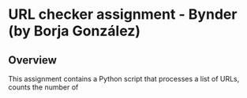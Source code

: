# URL checker assignment - Bynder (by Borja González)

## Overview 

This assignment contains a Python script that processes a list of URLs, counts the number of <script> tags in each webpage, and stores the results with persistence and error logging. The script is designed to handle thousands of URLs efficiently using multithreading and ensures that the data is saved for easy analysis.

## Project structure

- src/: contains the source code of the project
    - `url_checker.py`: the main Python script.
- data/: stores all data files
    - `urls.txt`: input file containing the list of URLs to process.
    - `results.db`: SQLite database file where results are stored.
    - `results.csv`: CSV file exported from the database for easy analysis.
- logs/: contains log files generated during script execution.
    - `url_checker.log`: log file capturing processing details and errors.
- analysis/: 
    - I'm aware this wasn't a requirement, but I included a simple Jupyter notebook in this folder that illustrates how you'd quickly analyze the results with pandas
- `README.md`: documentation.

## Requirements

- Python 3.x
- Packages: 'requests', 'beautifulsoup4'

## How to run

1. Prepare the URL File:
   - Place your `urls.txt` file in the data/ directory.
   - Ensure that it contains the URLs you want to process, separated by newlines or whitespace.
   - Example content of `urls.txt`:
     ```arduino
     https://www.google.com
     https://www.youtube.com
     https://www.github.com
     ```
2. Navigate to the src/ directory:
   - Open a terminal and navigate to the src/ directory: `cd url_checker_assignment/src`

3. Run the script: `python3 -m url_checker urls.txt`
   - The script reads `urls.txt` from the data/ directory.
   - Outputs are saved in the data/ and logs/ directories.

4. Optional arguments:
   - --workers: number of concurrent threads (default is 10).
   - --timeout: request timeout in seconds (default is 10).
   - --csv_output: name of the CSV output file (saved in the data/ directory).
   
   Example: `python3 m- url_checker.py urls.txt --workers 20 --timeout 15 --csv_output my_results.csv`

## Features

- Concurrent processing: uses multithreading with ThreadPoolExecutor to process multiple URLs at the same time, improving performance.
- Data persistence: results are stored in a SQLite database (`results.db`) in the data/ directory, which allows the script to resume processing without duplicating efforts.
- CSV export: exports results to a CSV file (`results.csv`) in the data/ directory for easy analysis with Excel or data analysis tools like pandas.
- Error handling and logging: logs detailed processing information and errors to `url_checker.log` in the logs/ directory.
- Resumability: the script checks the database for already processed URLs and skips them, allowing you to stop and resume execution seamlessly.

### Data persistence and resumability

- SQLite database (`results.db`):
  - Stores the URL, the count of <script> tags, and the status (Success or Failed) for each URL.
  - Ensures that each URL is processed only once.
  - Facilitates resuming the script without reprocessing URLs.

- How resumability works:
  - On each run, the script fetches the list of already processed URLs from the database.
  - It compares this list with the URLs in `urls.txt` and processes only the URLs that have not been processed yet.

### Error handling and logging

- Logging:
  - All processing information and errors are logged to logs/url_checker.log.
  - Includes timestamps, log levels, and detailed messages.

- Error handling:
  - The script handles exceptions related to network requests and other issues.
  - If a URL cannot be processed, it logs the error and marks the status as Failed in the database and CSV file.
  - Detailed error messages are available in the log file for troubleshooting (at the same time,the csv file  shows 'Success' or 'Failed' so users can quickly identify which URLs failed).

## Performance considerations

- Multithreading:
  - The script uses ThreadPoolExecutor from the concurrent.futures module to process URLs at the same time.
  - The number of worker threads can be adjusted using the --workers argument.
  - Suitable for handling thousands of URLs efficiently.

- Scalability:
  - While this script is able to process thousands of URLs using multithreading, I am aware that for processing tens or hundreds of thousands of URLs, an asynchronous approach using libraries like asyncio and aiohttp could offer better performance and scalability.
  - Because of the time constraints and the scope of this assignment, I chose to implement multithreading, which provides a good balance between performance and code simplicity.

## Conclusion

This script meets the assignment requirements by:

- Persisting results on disk: results are stored in a SQLite database and exported to a CSV file for easy analysis.
- Allowing the script to be stopped and resumed: the script checks for already processed URLs and skips them, enabling resumability.
- Handling errors: errors are logged, and failed URLs are marked appropriately without stopping the entire process.
- Optimizing performance: thanks to multithreading it processes multiple URLs at the same time, improving speed.
- All the code is contained within a single Python file (`url_checker.py`)